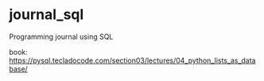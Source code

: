 # journal_sql
Programming journal using SQL

book: https://pysql.tecladocode.com/section03/lectures/04_python_lists_as_database/

